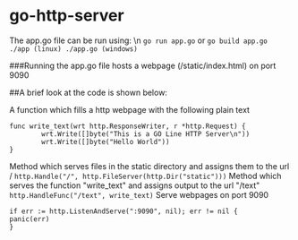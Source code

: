 # go-http-server

The app.go file can be run using: \n
	`go run app.go`
or
	```
	go build app.go
	./app (linux)
	./app.go (windows)
	```

###Running the app.go file hosts a webpage (/static/index.html) on port 9090


##A brief look at the code is shown below:

A function which fills a http webpage with the following plain text
```
func write_text(wrt http.ResponseWriter, r *http.Request) {
        wrt.Write([]byte("This is a GO Line HTTP Server\n"))
        wrt.Write([]byte("Hello World"))
}
```

Method which serves files in the static directory and assigns them to the url /
`http.Handle("/", http.FileServer(http.Dir("static")))`
Method which serves the function "write_text" and assigns output to the url "/text"
`http.HandleFunc("/text", write_text)`
Serve webpages on port 9090
```
if err := http.ListenAndServe(":9090", nil); err != nil {
panic(err)
}
```
